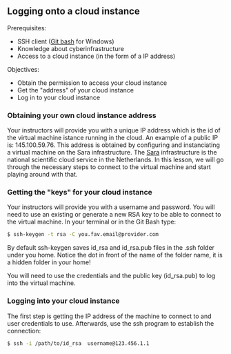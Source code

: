 ## Logging onto a cloud instance

Prerequisites:
* SSH client ([Git bash](https://msysgit.github.io/) for Windows)
* Knowledge about cyberinfrastructure
* Access to a cloud instance (in the form of a IP address)

Objectives:
*  Obtain the permission to access your cloud instance
*  Get the "address" of your cloud instance
*  Log in to your cloud instance

### Obtaining your own cloud instance address
Your instructors will provide you with a unique IP address which is the id of the virtual machine istance running in the cloud. An example of a public IP is: 145.100.59.76. This address is obtained by configuring and instanciating a virtual machine on the Sara infrastructure. The [Sara](https://surfsara.nl/) infrastructure is the national scientific cloud service in the Netherlands. In this lesson, we will go through the necessary steps to connect to the virtual machine and start playing around with that.

### Getting the "keys" for your cloud instance
Your instructors will provide you with a username and password. You will need to use an existing or generate a new RSA key to be able to connect to the virtual machine. In your terminal or in the Git Bash type:

```bash
$ ssh-keygen -t rsa -C you.fav.email@provider.com
```

By default ssh-keygen saves id_rsa and id_rsa.pub files in the .ssh folder under you home. Notice the dot in front of the name of the folder name, it is a hidden folder in your home!

You will need to use the credentials and the public key (id_rsa.pub) to log into the virtual machine.

### Logging into your cloud instance
The first step is getting the IP address of the machine to connect to and user credentials to use. Afterwards, use the ssh program to establish the connection:

```bash
$ ssh -i /path/to/id_rsa  username@123.456.1.1
```
